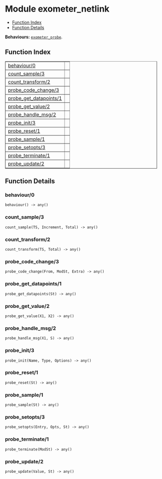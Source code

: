 

# Module exometer_netlink #
* [Function Index](#index)
* [Function Details](#functions)

__Behaviours:__ [`exometer_probe`](exometer_probe.md).
<a name="index"></a>

## Function Index ##


<table width="100%" border="1" cellspacing="0" cellpadding="2" summary="function index"><tr><td valign="top"><a href="#behaviour-0">behaviour/0</a></td><td></td></tr><tr><td valign="top"><a href="#count_sample-3">count_sample/3</a></td><td></td></tr><tr><td valign="top"><a href="#count_transform-2">count_transform/2</a></td><td></td></tr><tr><td valign="top"><a href="#probe_code_change-3">probe_code_change/3</a></td><td></td></tr><tr><td valign="top"><a href="#probe_get_datapoints-1">probe_get_datapoints/1</a></td><td></td></tr><tr><td valign="top"><a href="#probe_get_value-2">probe_get_value/2</a></td><td></td></tr><tr><td valign="top"><a href="#probe_handle_msg-2">probe_handle_msg/2</a></td><td></td></tr><tr><td valign="top"><a href="#probe_init-3">probe_init/3</a></td><td></td></tr><tr><td valign="top"><a href="#probe_reset-1">probe_reset/1</a></td><td></td></tr><tr><td valign="top"><a href="#probe_sample-1">probe_sample/1</a></td><td></td></tr><tr><td valign="top"><a href="#probe_setopts-3">probe_setopts/3</a></td><td></td></tr><tr><td valign="top"><a href="#probe_terminate-1">probe_terminate/1</a></td><td></td></tr><tr><td valign="top"><a href="#probe_update-2">probe_update/2</a></td><td></td></tr></table>


<a name="functions"></a>

## Function Details ##

<a name="behaviour-0"></a>

### behaviour/0 ###

`behaviour() -> any()`


<a name="count_sample-3"></a>

### count_sample/3 ###

`count_sample(TS, Increment, Total) -> any()`


<a name="count_transform-2"></a>

### count_transform/2 ###

`count_transform(TS, Total) -> any()`


<a name="probe_code_change-3"></a>

### probe_code_change/3 ###

`probe_code_change(From, ModSt, Extra) -> any()`


<a name="probe_get_datapoints-1"></a>

### probe_get_datapoints/1 ###

`probe_get_datapoints(St) -> any()`


<a name="probe_get_value-2"></a>

### probe_get_value/2 ###

`probe_get_value(X1, X2) -> any()`


<a name="probe_handle_msg-2"></a>

### probe_handle_msg/2 ###

`probe_handle_msg(X1, S) -> any()`


<a name="probe_init-3"></a>

### probe_init/3 ###

`probe_init(Name, Type, Options) -> any()`


<a name="probe_reset-1"></a>

### probe_reset/1 ###

`probe_reset(St) -> any()`


<a name="probe_sample-1"></a>

### probe_sample/1 ###

`probe_sample(St) -> any()`


<a name="probe_setopts-3"></a>

### probe_setopts/3 ###

`probe_setopts(Entry, Opts, St) -> any()`


<a name="probe_terminate-1"></a>

### probe_terminate/1 ###

`probe_terminate(ModSt) -> any()`


<a name="probe_update-2"></a>

### probe_update/2 ###

`probe_update(Value, St) -> any()`


